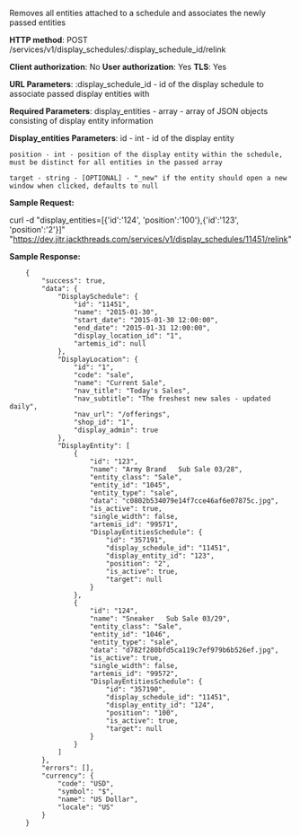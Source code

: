 Removes all entities attached to a schedule and associates the newly passed entities


**HTTP method**: POST /services/v1/display_schedules/:display_schedule_id/relink

**Client authorization**: No
**User authorization**: Yes
**TLS**: Yes


**URL Parameters**:
    :display_schedule_id - id of the display schedule to associate passed display entities with

**Required Parameters**:
    display_entities - array - array of JSON objects consisting of display entity information

**Display_entities Parameters**:
    id - int - id of the display entity

    position - int - position of the display entity within the schedule, must be distinct for all entities in the passed array

    target - string - [OPTIONAL] - "_new" if the entity should open a new window when clicked, defaults to null


**Sample Request:**

curl -d "display_entities=[{'id':'124', 'position':'100'},{'id':'123', 'position':'2'}]" "https://dev.jitr.jackthreads.com/services/v1/display_schedules/11451/relink" 


**Sample Response:**


        {
            "success": true,
            "data": {
                "DisplaySchedule": {
                    "id": "11451",
                    "name": "2015-01-30",
                    "start_date": "2015-01-30 12:00:00",
                    "end_date": "2015-01-31 12:00:00",
                    "display_location_id": "1",
                    "artemis_id": null
                },
                "DisplayLocation": {
                    "id": "1",
                    "code": "sale",
                    "name": "Current Sale",
                    "nav_title": "Today's Sales",
                    "nav_subtitle": "The freshest new sales - updated daily",
                    "nav_url": "/offerings",
                    "shop_id": "1",
                    "display_admin": true
                },
                "DisplayEntity": [
                    {
                        "id": "123",
                        "name": "Army Brand   Sub Sale 03/28",
                        "entity_class": "Sale",
                        "entity_id": "1045",
                        "entity_type": "sale",
                        "data": "c0802b534079e14f7cce46af6e07875c.jpg",
                        "is_active": true,
                        "single_width": false,
                        "artemis_id": "99571",
                        "DisplayEntitiesSchedule": {
                            "id": "357191",
                            "display_schedule_id": "11451",
                            "display_entity_id": "123",
                            "position": "2",
                            "is_active": true,
                            "target": null
                        }
                    },
                    {
                        "id": "124",
                        "name": "Sneaker   Sub Sale 03/29",
                        "entity_class": "Sale",
                        "entity_id": "1046",
                        "entity_type": "sale",
                        "data": "d782f280bfd5ca119c7ef979b6b526ef.jpg",
                        "is_active": true,
                        "single_width": false,
                        "artemis_id": "99572",
                        "DisplayEntitiesSchedule": {
                            "id": "357190",
                            "display_schedule_id": "11451",
                            "display_entity_id": "124",
                            "position": "100",
                            "is_active": true,
                            "target": null
                        }
                    }
                ]
            },
            "errors": [],
            "currency": {
                "code": "USD",
                "symbol": "$",
                "name": "US Dollar",
                "locale": "US"
            }
        }